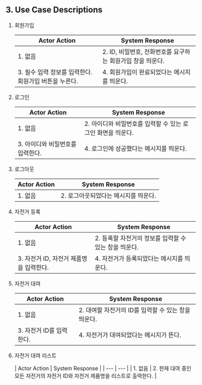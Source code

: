 ## 3. Use Case Descriptions

1. 회원가입
    
    
    | Actor Action | System Response |
    | --- | --- |
    | 1. 없음 | 2. ID, 비밀번호, 전화번호를 요구하는 회원가입 창을 띄운다. |
    | 3. 필수 입력 정보를 입력한다. 회원가입 버튼을 누른다. | 4. 회원가입이 완료되었다는 메시지를 띄운다. |
2. 로그인
    
    
    | Actor Action | System Response |
    | --- | --- |
    | 1. 없음 | 2. 아이디와 비밀번호를 입력할 수 있는 로그인 화면을 띄운다. |
    | 3. 아이디와 비밀번호를 입력한다. | 4. 로그인에 성공했다는 메시지를 띄운다. |
3. 로그아웃
    
    
    | Actor Action | System Response |
    | --- | --- |
    | 1. 없음 | 2. 로그아웃되었다는 메시지를 띄운다. |
4. 자전거 등록
    
    
    | Actor Action | System Response |
    | --- | --- |
    | 1. 없음 | 2. 등록할 자전거의 정보를 입력할 수 있는 창을 띄운다. |
    | 3. 자전거 ID, 자전거 제품명을 입력한다. | 4. 자전거가 등록되었다는 메시지를 띄운다. |
5. 자전거 대여
    
    
    | Actor Action | System Response |
    | --- | --- |
    | 1. 없음 | 2. 대여할 자전거의 ID를 입력할 수 있는 창을 띄운다. |
    | 3. 자전거 ID를 입력한다. | 4. 자전거가 대여되었다는 메시지가 뜬다. |
6. 자전거 대여 리스트
    
    
    | Actor Action | System Response |
    | --- | --- |    | 1. 없음 | 2. 현재 대여 중인 모든 자전거의 자전거 ID와 자전거 제품명을 리스트로 출력한다. |
